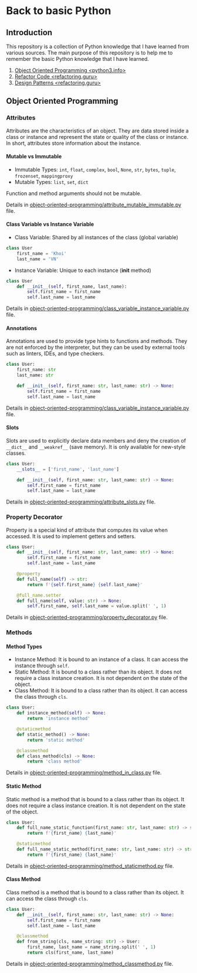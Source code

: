 # Back to basic Python

## Introduction
This repository is a collection of Python knowledge that I have learned from various sources. The main purpose of this repository is to help me to remember the basic Python knowledge that I have learned.
1. [Object Oriented Programming <python3.info>](https://python3.info/advanced/index.html#oop)
2. [Refactor Code <refactoring.guru>](https://refactoring.guru/refactoring/techniques)
3. [Design Patterns <refactoring.guru>](https://refactoring.guru/design-patterns/python)

## Object Oriented Programming
### Attributes
Attributes are the characteristics of an object. They are data stored inside a class or instance and represent the state or quality of the class or instance. In short, attributes store information about the instance.

#### Mutable vs Immutable
- Immutable Types: `int`, `float`, `complex`, `bool`, `None`, `str`, `bytes`, `tuple`, `frozenset`, `mappingproxy`
- Mutable Types: `list`, `set`, `dict`

Function and method arguments should not be mutable.

Details in [object-oriented-programming/attribute_mutable_immutable.py](https://github.com/vnk8071/python-space/blob/main/object-oriented-programming/attribute_mutable_immutable.py) file.

#### Class Variable vs Instance Variable
- Class Variable: Shared by all instances of the class (global variable)
```python
class User
    first_name = 'Khoi'
    last_name = 'VN'
```
- Instance Variable: Unique to each instance (__init__ method)
```python
class User
    def __init__(self, first_name, last_name):
        self.first_name = first_name
        self.last_name = last_name
```

Details in [object-oriented-programming/class_variable_instance_variable.py](https://github.com/vnk8071/python-space/blob/main/object-oriented-programming/class_variable_instance_variable.py) file.

#### Annotations
Annotations are used to provide type hints to functions and methods. They are not enforced by the interpreter, but they can be used by external tools such as linters, IDEs, and type checkers.

```python
class User:
    first_name: str
    last_name: str

    def __init__(self, first_name: str, last_name: str) -> None:
        self.first_name = first_name
        self.last_name = last_name
```
Details in [object-oriented-programming/class_variable_instance_variable.py](https://github.com/vnk8071/python-space/blob/main/object-oriented-programming/class_variable_instance_variable.py) file.

#### Slots
Slots are used to explicitly declare data members and deny the creation of `__dict__` and `__weakref__` (save memory). It is only available for new-style classes.

```python
class User:
    __slots__ = ['first_name', 'last_name']

    def __init__(self, first_name: str, last_name: str) -> None:
        self.first_name = first_name
        self.last_name = last_name
```
Details in [object-oriented-programming/attribute_slots.py](https://github.com/vnk8071/python-space/blob/main/object-oriented-programming/attribute_slots.py) file.

### Property Decorator
Property is a special kind of attribute that computes its value when accessed. It is used to implement getters and setters.

```python
class User:
    def __init__(self, first_name: str, last_name: str) -> None:
        self.first_name = first_name
        self.last_name = last_name

    @property
    def full_name(self) -> str:
        return f'{self.first_name} {self.last_name}'

    @full_name.setter
    def full_name(self, value: str) -> None:
        self.first_name, self.last_name = value.split(' ', 1)
```
Details in [object-oriented-programming/property_decorator.py](https://github.com/vnk8071/python-space/blob/main/object-oriented-programming/property_decorator.py) file.

### Methods
#### Method Types
- Instance Method: It is bound to an instance of a class. It can access the instance through `self`.
- Static Method: It is bound to a class rather than its object. It does not require a class instance creation. It is not dependent on the state of the object.
- Class Method: It is bound to a class rather than its object. It can access the class through `cls`.
```python
class User:
    def instance_method(self) -> None:
        return 'instance method'

    @staticmethod
    def static_method() -> None:
        return 'static method'

    @classmethod
    def class_method(cls) -> None:
        return 'class method'
```
Details in [object-oriented-programming/method_in_class.py](https://github.com/vnk8071/python-space/blob/main/object-oriented-programming/method_in_class.py) file.

#### Static Method
Static method is a method that is bound to a class rather than its object. It does not require a class instance creation. It is not dependent on the state of the object.

```python
class User:
    def full_name_static_function(first_name: str, last_name: str) -> str:
        return f'{first_name} {last_name}'

    @staticmethod
    def full_name_static_method(first_name: str, last_name: str) -> str:
        return f'{first_name} {last_name}'
```
Details in [object-oriented-programming/method_staticmethod.py](https://github.com/vnk8071/python-space/blob/main/object-oriented-programming/method_staticmethod.py) file.

#### Class Method
Class method is a method that is bound to a class rather than its object. It can access the class through `cls`.

```python
class User:
    def __init__(self, first_name: str, last_name: str) -> None:
        self.first_name = first_name
        self.last_name = last_name

    @classmethod
    def from_string(cls, name_string: str) -> User:
        first_name, last_name = name_string.split(' ', 1)
        return cls(first_name, last_name)
```
Details in [object-oriented-programming/method_classmethod.py](https://github.com/vnk8071/python-space/blob/main/object-oriented-programming/method_classmethod.py) file.

